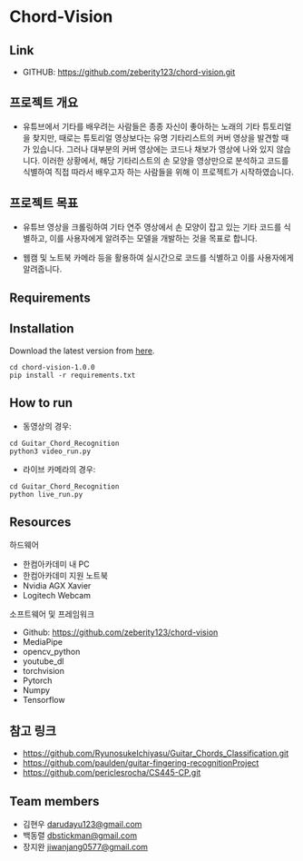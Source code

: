 # Chord-Vision

## Link 
- GITHUB: https://github.com/zeberity123/chord-vision.git

## 프로젝트 개요
- 유튜브에서 기타를 배우려는 사람들은 종종 자신이 좋아하는 노래의 기타 튜토리얼을 찾지만, 때로는 튜토리얼 영상보다는 유명 기타리스트의 커버 영상을 발견할 때가 있습니다. 그러나 대부분의 커버 영상에는 코드나 채보가 영상에 나와 있지 않습니다. 이러한 상황에서, 해당 기타리스트의 손 모양을 영상만으로 분석하고 코드를 식별하여 직접 따라서 배우고자 하는 사람들을 위해 이 프로젝트가 시작하였습니다.
  
## 프로젝트 목표
- 유튜브 영상을 크롤링하여 기타 연주 영상에서 손 모양이 잡고 있는 기타 코드를 식별하고, 이를 사용자에게 알려주는 모델을 개발하는 것을 목표로 합니다.

- 웹캠 및 노트북 카메라 등을 활용하여 실시간으로 코드를 식별하고 이를 사용자에게 알려줍니다.



## Requirements

## Installation
Download the latest version from [here](https://github.com/zeberity123/chord-vision/releases).

```
cd chord-vision-1.0.0
pip install -r requirements.txt
```

## How to run
- 동영상의 경우:
```
cd Guitar_Chord_Recognition
python3 video_run.py
```

- 라이브 카메라의 경우:
```
cd Guitar_Chord_Recognition
python live_run.py
```

## Resources
하드웨어
- 한컴아카데미 내 PC
- 한컴아카데미 지원 노트북
- Nvidia AGX Xavier
- Logitech Webcam

소프트웨어 및 프레임워크
- Github: https://github.com/zeberity123/chord-vision
- MediaPipe
- opencv_python
- youtube_dl
- torchvision
- Pytorch
- Numpy
- Tensorflow

## 참고 링크
- https://github.com/RyunosukeIchiyasu/Guitar_Chords_Classification.git
- https://github.com/paulden/guitar-fingering-recognitionProject
- https://github.com/periclesrocha/CS445-CP.git

## Team members
- 김현우 darudayu123@gmail.com
- 백동렬 dbstickman@gmail.com
- 장지완 jiwanjang0577@gmail.com
